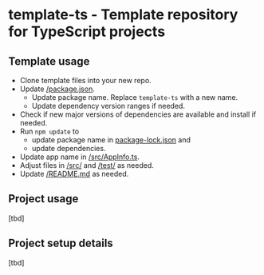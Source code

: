 # template-ts - Template repository for TypeScript projects

## Template usage
- Clone template files into your new repo.
- Update [/package.json](/package.json). 
  - Update package name. Replace `template-ts` with a new name.
  - Update dependency version ranges if needed.
- Check if new major versions of dependencies are available and install if needed.
- Run `npm update` to 
  - update package name in [package-lock.json](/package-lock.json) and
  - update dependencies.
- Update app name in [/src/AppInfo.ts](/src/AppInfo.ts).
- Adjust files in [/src/](/src/) and [/test/](/test/) as needed.
- Update [/README.md](/README.md) as needed.

## Project usage
[tbd]

## Project setup details
[tbd]